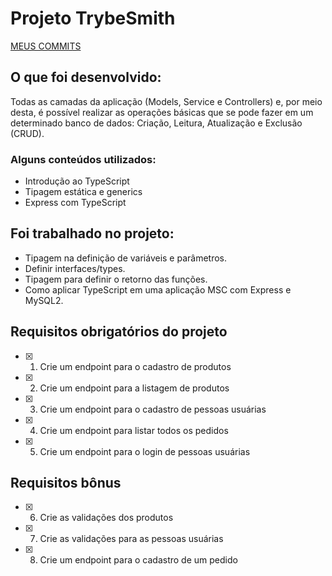 # Projeto TrybeSmith

[MEUS COMMITS](https://github.com/HugoRamosC/trybesmith/commits)

## O que foi desenvolvido:

Todas as camadas da aplicação (Models, Service e Controllers) e, por meio desta, é possível realizar as operações básicas que se pode fazer em um determinado banco de dados: Criação, Leitura, Atualização e Exclusão (CRUD).

### Alguns conteúdos utilizados:

- Introdução ao TypeScript
- Tipagem estática e generics
- Express com TypeScript

## Foi trabalhado no projeto:

- Tipagem na definição de variáveis e parâmetros.
- Definir interfaces/types.
- Tipagem para definir o retorno das funções.
- Como aplicar TypeScript em uma aplicação MSC com Express e MySQL2.

## Requisitos obrigatórios do projeto

- [x] 1. Crie um endpoint para o cadastro de produtos
- [x] 2. Crie um endpoint para a listagem de produtos
- [x] 3. Crie um endpoint para o cadastro de pessoas usuárias
- [x] 4. Crie um endpoint para listar todos os pedidos
- [x] 5. Crie um endpoint para o login de pessoas usuárias

## Requisitos bônus

- [x] 6. Crie as validações dos produtos
- [x] 7. Crie as validações para as pessoas usuárias
- [x] 8. Crie um endpoint para o cadastro de um pedido
